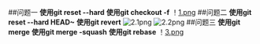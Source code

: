 ##问题一
**使用git reset --hard**
**使用git checkout -f**
！[1.png](/home/1.png)
##问题二
**使用git reset --hard HEAD~**
**使用git revert**
![2.1png](/home/2.1.png)
![2.2png](/home/2.2.png)
##问题三
**使用git merge**
**使用git merge -squash**
**使用git rebase**
！[3.png](/home/3.png)
